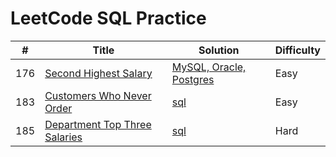 # LeetCode SQL Practice

| # | Title | Solution| Difficulty|
|---|---|---|----|
|176| [Second Highest Salary](https://leetcode.com/problems/second-highest-salary/) |[MySQL, Oracle, Postgres](176.Second_Highest_Salary.sql)|Easy|
|183| [Customers Who Never Order](https://leetcode.com/problems/customers-who-never-order/)|[sql](183.sql)|Easy|
|185| [Department Top Three Salaries](https://leetcode.com/problems/department-top-three-salaries/)|[sql](185.sql)|Hard|
